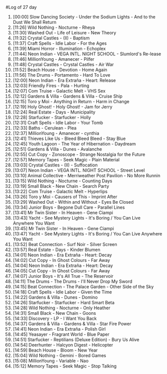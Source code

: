 #Log of 27 day

1. [00:00] Slow Dancing Society - Under the Sodium Lights - And to the Dust We Shall Return
1. [11:26] Wild Nothing - Nocturne - Rheya
1. [11:30] Washed Out - Life of Leisure - New Theory
1. [11:32] Crystal Castles - (II) - Baptism
1. [11:37] Craft Spells - Idle Labor - For the Ages
1. [11:39] Miami Horror - Illumination - Echoplex
1. [11:44] Neon Indian - VEGA INTL. NIGHT SCHOOL - Slumlord's Re-lease
1. [11:46] MillionYoung - Amanecer - Pilfer
1. [11:48] Crystal Castles - Crystal Castles - Air War
1. [11:52] Beach House - Devotion - Home Again
1. [11:56] The Drums - Portamento - Hard To Love
1. [12:00] Neon Indian - Era Extraña - Heart: Release
1. [12:03] Friendly Fires - Pala - Hurting
1. [12:07] Com Truise - Galactic Melt - VHS Sex
1. [12:12] Gardens & Villa - Gardens & Villa - Cruise Ship
1. [12:15] Toro y Moi - Anything in Return - Harm in Change
1. [12:19] Holy Ghost! - Holy Ghost! - Jam for Jerry
1. [12:24] Real Estate - Days - Municipality
1. [12:28] Starfucker - Starfucker - Holly
1. [12:31] Craft Spells - Idle Labor - Your Tomb
1. [12:33] Baths - Cerulean - Plea
1. [12:37] MillionYoung - Amanecer - cynthia
1. [12:41] Thieves Like Us - Bleed Bleed Bleed - Stay Blue
1. [12:45] Youth Lagoon - The Year of Hibernation - Daydream
1. [12:51] Gardens & Villa - Dunes - Avalanche
1. [12:55] Cut Copy - Zonoscope - Strange Nostalgia for the Future
1. [12:57] Memory Tapes - Seek Magic - Plain Material
1. [13:03] Crystal Castles - (II) - Suffocation
1. [13:07] Neon Indian - VEGA INTL. NIGHT SCHOOL - Street Level
1. [13:10] Animal Collective - Merriweather Post Pavilion - No More Runnin
1. [13:15] Wild Nothing - Nocturne - Counting Days
1. [13:19] Small Black - New Chain - Search Party
1. [13:22] Com Truise - Galactic Melt - Hyperlips
1. [13:26] Toro y Moi - Causers of This - Imprint After
1. [13:29] Washed Out - Within and Without - Eyes Be Closed
1. [13:34] Junior Boys - Begone Dull Care - Parallel Lines
1. [13:41] Mr Twin Sister - In Heaven - Gene Ciampi
1. [13:43] Yacht - See Mystery Lights - It's Boring / You Can Live Anywhere You Want
1. [13:45] Mr Twin Sister - In Heaven - Gene Ciampi
1. [13:47] Yacht - See Mystery Lights - It's Boring / You Can Live Anywhere You Want
1. [13:52] Beat Connection - Surf Noir - Silver Screen
1. [13:57] Real Estate - Days - Kinder Blumen
1. [14:01] Neon Indian - Era Extraña - Heart: Decay
1. [14:02] Cut Copy - In Ghost Colours - Far Away
1. [14:04] Neon Indian - Era Extraña - Heart: Decay
1. [14:05] Cut Copy - In Ghost Colours - Far Away
1. [14:07] Junior Boys - It's All True - The Reservoir
1. [14:11] The Drums - The Drums - I'll Never Drop My Sword
1. [14:15] Beat Connection - The Palace Garden - Other Side of the Sky
1. [14:18] Craft Spells - Idle Labor - Given the Time
1. [14:22] Gardens & Villa - Dunes - Domino
1. [14:26] Starfucker - Starfucker - Hard Smart Beta
1. [14:28] Wild Nothing - Nocturne - Only Heather
1. [14:31] Small Black - New Chain - Goons
1. [14:33] Discovery - LP - I Want You Back
1. [14:37] Gardens & Villa - Gardens & Villa - Star Fire Power
1. [14:41] Neon Indian - Era Extraña - Polish Girl
1. [14:45] Yeasayer - Fragrant World - Blue Paper
1. [14:51] Starfucker - Reptilians (Deluxe Edition) - Bury Us Alive
1. [14:54] Deerhunter - Halcyon Digest - Helicopter
1. [14:59] Beach House - Bloom - New Year
1. [15:04] Wild Nothing - Gemini - Bored Games
1. [15:08] MillionYoung - Variable - Nao
1. [15:12] Memory Tapes - Seek Magic - Stop Talking
